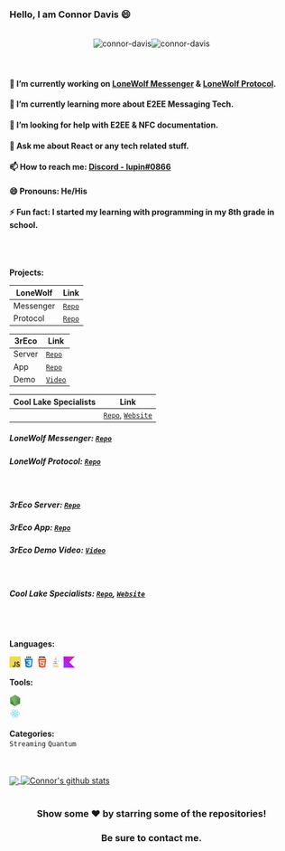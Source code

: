 ### Hello, I am Connor Davis 😄

<br>

<div style="display: flex; justify-content: center; align-items: center;">
<img src="https://img.shields.io/github/stars/connor-davis?affiliations=OWNER&color=gold&logo=github&logoColor=gold&style=for-the-badge" alt="connor-davis" />
<img src="https://img.shields.io/github/followers/connor-davis?color=gold&logo=github&logoColor=gold&style=for-the-badge" alt="connor-davis" />
</div>

<br>
<br>

#### 🔭 I’m currently working on [LoneWolf Messenger](https://github.com/connor-davis/lonewolf-messenger) & [LoneWolf Protocol](https://github.com/connor-davis/lonewolf-protocol).
#### 🌱 I’m currently learning more about E2EE Messaging Tech.
#### 🤔 I’m looking for help with E2EE & NFC documentation.
#### 💬 Ask me about React or any tech related stuff.
#### 📫 How to reach me: [Discord - lupin#0866](https://discord.com/channels/@me/297868805202247681)
#### 😄 Pronouns: He/His
#### ⚡ Fun fact: I started my learning with programming in my 8th grade in school.

<br>
<br>

**Projects:**  

| LoneWolf | Link |
|-------------|------|
|Messenger             |<code>[Repo](https://github.com/connor-davis/lonewolf-messenger)</code>      |
|Protocol             |<code>[Repo](https://github.com/connor-davis/lonewolf-protocol)</code>      |

| 3rEco | Link |
|-------------|------|
|Server            |<code>[Repo](https://github.com/connor-davis/threereco-server)</code>      |
|App             |<code>[Repo](https://github.com/connor-davis/threereco-app)</code>      |
|Demo             |<code>[Video](https://youtu.be/tyx-qDByIcw)</code>      |

| Cool Lake Specialists | Link |
|-------------|------|
|             |<code>[Repo](https://github.com/connor-davis/cool-lake-specialists)</code>, <code>[Website](https://coollake.connordavis.tech)</code>      |

##### LoneWolf Messenger: <code>[Repo](https://github.com/connor-davis/lonewolf-messenger)</code>
##### LoneWolf Protocol: <code>[Repo](https://github.com/connor-davis/lonewolf-protocol)</code>

<br>

##### 3rEco Server: <code>[Repo](https://github.com/connor-davis/threereco-server)</code>
##### 3rEco App: <code>[Repo](https://github.com/connor-davis/threereco-app)</code>
##### 3rEco Demo Video: <code>[Video](https://youtu.be/tyx-qDByIcw)</code>

<br>

##### Cool Lake Specialists: <code>[Repo](https://github.com/connor-davis/cool-lake-specialists)</code>, <code>[Website](https://coollake.connordavis.tech)</code>

<br>
<br>

**Languages:**  

<code><img height="20" src="https://raw.githubusercontent.com/github/explore/80688e429a7d4ef2fca1e82350fe8e3517d3494d/topics/javascript/javascript.png"></code>
<code><img height="20" src="https://raw.githubusercontent.com/github/explore/80688e429a7d4ef2fca1e82350fe8e3517d3494d/topics/css/css.png"></code>
<code><img height="20" src="https://raw.githubusercontent.com/github/explore/80688e429a7d4ef2fca1e82350fe8e3517d3494d/topics/html/html.png"></code>
<code><img height="20" src="https://raw.githubusercontent.com/github/explore/80688e429a7d4ef2fca1e82350fe8e3517d3494d/topics/java/java.png"></code>
<code><img height="20" src="https://raw.githubusercontent.com/github/explore/80688e429a7d4ef2fca1e82350fe8e3517d3494d/topics/kotlin/kotlin.png"></code>

**Tools:**  

<code><img height="20" src="https://raw.githubusercontent.com/github/explore/80688e429a7d4ef2fca1e82350fe8e3517d3494d/topics/nodejs/nodejs.png"></code>    
<code><img height="20" src="https://raw.githubusercontent.com/github/explore/80688e429a7d4ef2fca1e82350fe8e3517d3494d/topics/react/react.png"></code>

**Categories:**  
<code>Streaming</code>
<code>Quantum</code>

<br>
<br>

<a href="https://github.com/connor-davis">
  <img align="center" src="https://github-readme-stats.vercel.app/api/top-langs/?username=connor-davis&theme=light&hide_langs_below=1" />
</a>
<a href="https://github.com/connor-davis">
 <img align="center" src="https://github-readme-stats.vercel.app/api?username=connor-davis&show_icons=true&theme=light&line_height=27" alt="Connor's github stats"/>
</a>

<br>
<br>

<div align="center">

### Show some ❤️ by starring some of the repositories!
### Be sure to contact me.

</div>
